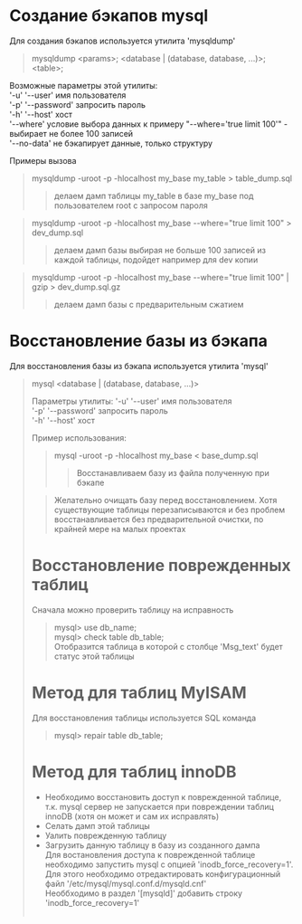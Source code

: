 Создание бэкапов mysql  
=======
Для создания бэкапов используется утилита 'mysqldump'  

>mysqldump \<params\>; \<database | (database, database, ...)\>; \<table\>;
  
Возможные параметры этой утилиты:  
'-u' '--user' имя пользователя  
'-p' '--password' запросить пароль  
'-h' '--host' хост  
'--where' условие выбора данных к примеру "--where='true limit 100'" - выбирает не более 100 записей  
'--no-data' не бэкапирует данные, только структуру  

Примеры вызова
>mysqldump -uroot -p -hlocalhost my_base my_table > table_dump.sql  
>>делаем дамп таблицы my_table в базе my_base под пользователем root с запросом пароля  

>mysqldump -uroot -p -hlocalhost my_base --where="true limit 100" > dev_dump.sql  
>>делаем дамп базы выбирая не больше 100 записей из каждой таблицы, подойдет например для dev копии  

>mysqldump -uroot -p -hlocalhost my_base --where="true limit 100" | gzip > dev_dump.sql.gz  
>>делаем дамп базы с предварительным сжатием  

Восстановление базы из бэкапа  
=======

Для восстановления базы из бэкапа используется утилита 'mysql'  

>mysql <params> <database | (database, database, ...)> <table>  

Параметры утилиты:
'-u' '--user' имя пользователя  
'-p' '--password' запросить пароль  
'-h' '--host' хост  

Пример использования:

>mysql -uroot -p -hlocalhost my_base < base_dump.sql
>>Восстанавливаем базу из файла полученную при бэкапе

>Желательно очищать базу перед восстановлением. Хотя существующие таблицы перезаписываются и без проблем восстанавливается без предварительной очистки, по крайней мере на малых проектах

Восстановление поврежденных таблиц
=======
Сначала можно проверить таблицу на исправность
>mysql\> use db_name;  
>mysql\> check table db_table;  
Отобразится таблица в которой с столбце 'Msg_text' будет статус этой таблицы  

Метод для таблиц MyISAM
======
Для восстановления таблицы используется SQL команда  
>mysql\> repair table db_table;  

Метод для таблиц innoDB
======
* Необходимо восстановить доступ к поврежденной таблице, т.к. mysql сервер не запускается при повреждении таблиц innoDB (хотя он может и сам их исправлять)  
* Селать дамп этой таблицы  
* Уалить поврежденную таблицу  
* Загрузить данную таблицу в базу из созданного дампа  
Для востановления доступа к поврежденной таблице необходимо запустить mysql с опцией 'inodb_force_recovery=1'. Для этого необходимо отредактировать конфигурационный файл '/etc/mysql/mysql.conf.d/mysqld.cnf'  
Необбходимо в раздел '[mysqld]' добавить строку 'inodb_force_recovery=1'

